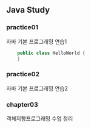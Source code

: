 ## Java Study

### practice01
자바 기본 프로그래밍 연습1

```java
	public class HelloWorld {
	}
```

### practice02
자바 기본 프로그래밍 연습2

### chapter03
객체지향프로그래밍 수업 정리
